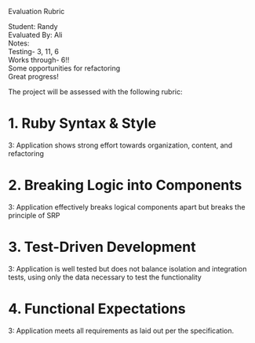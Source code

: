 Evaluation Rubric

Student: Randy  
Evaluated By: Ali  
Notes:  
Testing- 3, 11, 6   
Works through- 6!!  
Some opportunities for refactoring  
Great progress!  

The project will be assessed with the following rubric:

# 1. Ruby Syntax & Style

3: Application shows strong effort towards organization, content, and refactoring

# 2. Breaking Logic into Components

3: Application effectively breaks logical components apart but breaks the principle of SRP

# 3. Test-Driven Development

3: Application is well tested but does not balance isolation and integration tests, using only the data necessary to test the functionality

# 4. Functional Expectations

3: Application meets all requirements as laid out per the specification.
